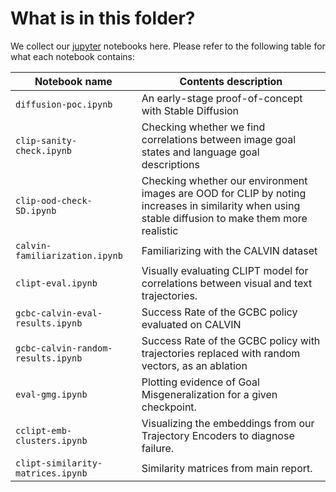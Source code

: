 # What is in this folder?

We collect our [jupyter](https://jupyter.org/) notebooks here. Please refer to
the following table for what each notebook contains:

| **Notebook name**                  | **Contents description**                                                                                                                           |
| ---------------------------------- | -------------------------------------------------------------------------------------------------------------------------------------------------- |
| `diffusion-poc.ipynb`              | An early-stage proof-of-concept with Stable Diffusion                                                                                              |
| `clip-sanity-check.ipynb`          | Checking whether we find correlations between image goal states and language goal descriptions                                                     |
| `clip-ood-check-SD.ipynb`          | Checking whether our environment images are OOD for CLIP by noting increases in similarity when using stable diffusion to make them more realistic |
| `calvin-familiarization.ipynb`     | Familiarizing with the CALVIN dataset                                                                                                              |
| `clipt-eval.ipynb`                 | Visually evaluating CLIPT model for correlations between visual and text trajectories.                                                             |
| `gcbc-calvin-eval-results.ipynb`   | Success Rate of the GCBC policy evaluated on CALVIN                                                                                                |
| `gcbc-calvin-random-results.ipynb` | Success Rate of the GCBC policy with trajectories replaced with random vectors, as an ablation                                                     |
| `eval-gmg.ipynb`                   | Plotting evidence of Goal Misgeneralization for a given checkpoint.                                                                                |
| `cclipt-emb-clusters.ipynb`        | Visualizing the embeddings from our Trajectory Encoders to diagnose failure.                                                                       |
| `clipt-similarity-matrices.ipynb`  | Similarity matrices from main report.                                                                                                              |
